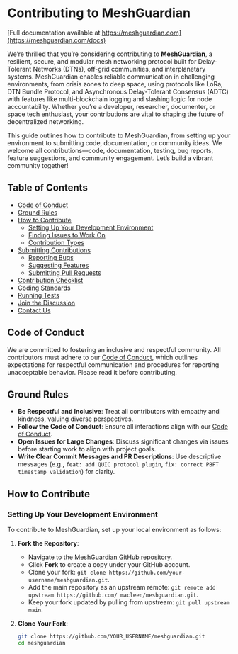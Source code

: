 # Contributing to MeshGuardian

[Full documentation available at https://meshguardian.com](https://meshguardian.com/docs)

We’re thrilled that you’re considering contributing to **MeshGuardian**, a resilient, secure, and modular mesh networking protocol built for Delay-Tolerant Networks (DTNs), off-grid communities, and interplanetary systems. MeshGuardian enables reliable communication in challenging environments, from crisis zones to deep space, using protocols like LoRa, DTN Bundle Protocol, and Asynchronous Delay-Tolerant Consensus (ADTC) with features like multi-blockchain logging and slashing logic for node accountability. Whether you’re a developer, researcher, documenter, or space tech enthusiast, your contributions are vital to shaping the future of decentralized networking.

This guide outlines how to contribute to MeshGuardian, from setting up your environment to submitting code, documentation, or community ideas. We welcome all contributions—code, documentation, testing, bug reports, feature suggestions, and community engagement. Let’s build a vibrant community together!

## Table of Contents
- [Code of Conduct](#code-of-conduct)
- [Ground Rules](#ground-rules)
- [How to Contribute](#how-to-contribute)
  - [Setting Up Your Development Environment](#setting-up-your-development-environment)
  - [Finding Issues to Work On](#finding-issues-to-work-on)
  - [Contribution Types](#contribution-types)
- [Submitting Contributions](#submitting-contributions)
  - [Reporting Bugs](#reporting-bugs)
  - [Suggesting Features](#suggesting-features)
  - [Submitting Pull Requests](#submitting-pull-requests)
- [Contribution Checklist](#contribution-checklist)
- [Coding Standards](#coding-standards)
- [Running Tests](#running-tests)
- [Join the Discussion](#join-the-discussion)
- [Contact Us](#contact-us)

## Code of Conduct
We are committed to fostering an inclusive and respectful community. All contributors must adhere to our [Code of Conduct](CODE_OF_CONDUCT.md), which outlines expectations for respectful communication and procedures for reporting unacceptable behavior. Please read it before contributing.

## Ground Rules
- **Be Respectful and Inclusive**: Treat all contributors with empathy and kindness, valuing diverse perspectives.
- **Follow the Code of Conduct**: Ensure all interactions align with our [Code of Conduct](CODE_OF_CONDUCT.md).
- **Open Issues for Large Changes**: Discuss significant changes via issues before starting work to align with project goals.
- **Write Clear Commit Messages and PR Descriptions**: Use descriptive messages (e.g., `feat: add QUIC protocol plugin`, `fix: correct PBFT timestamp validation`) for clarity.

## How to Contribute

### Setting Up Your Development Environment
To contribute to MeshGuardian, set up your local environment as follows:

1. **Fork the Repository**:
   - Navigate to the [MeshGuardian GitHub repository](https://github.com/macleen/meshguardian).
   - Click **Fork** to create a copy under your GitHub account.
   - Clone your fork: `git clone https://github.com/your-username/meshguardian.git`.
   - Add the main repository as an upstream remote: `git remote add upstream https://github.com/ macleen/meshguardian.git`.
   - Keep your fork updated by pulling from upstream: `git pull upstream main`.

2. **Clone Your Fork**:
   ```bash
   git clone https://github.com/YOUR_USERNAME/meshguardian.git
   cd meshguardian